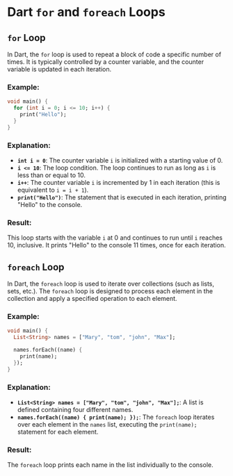 # Dart `for` and `foreach` Loops

## `for` Loop

In Dart, the `for` loop is used to repeat a block of code a specific number of times. It is typically controlled by a counter variable, and the counter variable is updated in each iteration.

### Example:

```dart
void main() {
  for (int i = 0; i <= 10; i++) {
    print("Hello");
  }
}
```
### Explanation:

- **`int i = 0`**: The counter variable `i` is initialized with a starting value of 0.
- **`i <= 10`**: The loop condition. The loop continues to run as long as `i` is less than or equal to 10.
- **`i++`**: The counter variable `i` is incremented by 1 in each iteration (this is equivalent to `i = i + 1`).
- **`print("Hello")`**: The statement that is executed in each iteration, printing "Hello" to the console.

### Result:

This loop starts with the variable `i` at 0 and continues to run until `i` reaches 10, inclusive. It prints "Hello" to the console 11 times, once for each iteration.

## `foreach` Loop

In Dart, the `foreach` loop is used to iterate over collections (such as lists, sets, etc.). The `foreach` loop is designed to process each element in the collection and apply a specified operation to each element.

### Example:

```dart
void main() {
  List<String> names = ["Mary", "tom", "john", "Max"];

  names.forEach((name) {
    print(name);
  });
}
```
### Explanation:

- **`List<String> names = ["Mary", "tom", "john", "Max"];`**: A list is defined containing four different names.
- **`names.forEach((name) { print(name); });`**: The `foreach` loop iterates over each element in the `names` list, executing the `print(name);` statement for each element.

### Result:

The `foreach` loop prints each name in the list individually to the console.
